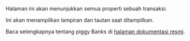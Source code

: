 Halaman ini akan menunjukkan semua properti sebuah transaksi.

Ini akan menampilkan lampiran dan tautan saat ditampilkan.

Baca selengkapnya tentang piggy Banks di [halaman dokumentasi resmi](https://docs.firefly-iii.org/advanced-concepts/piggies).